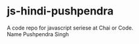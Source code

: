 # js-hindi-pushpendra
A code repo for javascript seriese at Chai or Code.
<br>
Name Pushpendra Singh